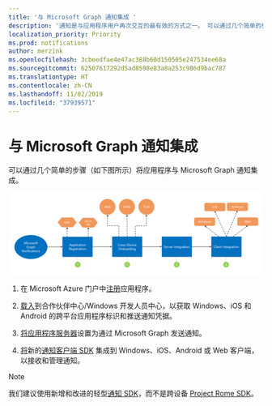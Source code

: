 ```yaml
---
title: '与 Microsoft Graph 通知集成 '
description: '通知是与应用程序用户再次交互的最有效的方式之一。 可以通过几个简单的步骤将应用程序与 Microsoft Graph 通知集成。  '
localization_priority: Priority
ms.prod: notifications
author: merzink
ms.openlocfilehash: 3cbeedfae4e47ac388b60d150505e247534ee68a
ms.sourcegitcommit: 62507617292d5ad8598e83a8a253c986d9bac787
ms.translationtype: HT
ms.contentlocale: zh-CN
ms.lasthandoff: 11/02/2019
ms.locfileid: "37939571"
---
```

# <a name="integrate-with-microsoft-graph-notifications"></a>与 Microsoft Graph 通知集成

可以通过几个简单的步骤（如下图所示）将应用程序与 Microsoft Graph 通知集成。

![显示载入通知步骤的图片：注册、跨设备载入、服务器集成和客户端集成](images/notifications-integration-e2e-overview.png)

1.  在 Microsoft Azure 门户中[注册](notifications-integration-app-registration.md)应用程序。

2. [载入](notifications-integration-cross-device-experiences-onboarding.md)到合作伙伴中心/Windows 开发人员中心，以获取 Windows、iOS 和 Android 的跨平台应用程序标识和推送通知凭据。

3.  [将应用程序服务器](notifications-integrating-app-server.md)设置为通过 Microsoft Graph 发送通知。

4.  [将](notifications-integrating-with-windows.md)新的[通知客户端 SDK](https://aka.ms/GNSDK) 集成到 Windows、iOS、Android 或 Web 客户端，以接收和管理通知。

> [!NOTE]
> 我们建议使用新增和改进的轻型[通知 SDK](https://aka.ms/GNSDK)，而不是跨设备 [Project Rome SDK](https://github.com/microsoft/project-rome)。
